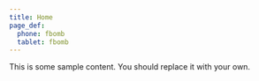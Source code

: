 ```yaml
---
title: Home
page_def:
  phone: fbomb 
  tablet: fbomb
---
```


This is some sample content. You should replace it with your own.
